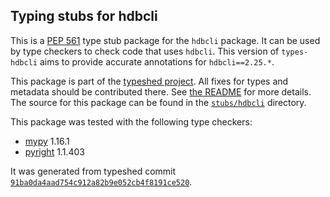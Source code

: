 ## Typing stubs for hdbcli

This is a [PEP 561](https://peps.python.org/pep-0561/) type stub package for
the `hdbcli` package. It can be used by type checkers
to check code that uses `hdbcli`. This version of
`types-hdbcli` aims to provide accurate annotations for
`hdbcli==2.25.*`.

This package is part of the [typeshed project](https://github.com/python/typeshed).
All fixes for types and metadata should be contributed there.
See [the README](https://github.com/python/typeshed/blob/main/README.md)
for more details. The source for this package can be found in the
[`stubs/hdbcli`](https://github.com/python/typeshed/tree/main/stubs/hdbcli)
directory.

This package was tested with the following type checkers:
* [mypy](https://github.com/python/mypy/) 1.16.1
* [pyright](https://github.com/microsoft/pyright) 1.1.403

It was generated from typeshed commit
[`91ba0da4aad754c912a82b9e052cb4f8191ce520`](https://github.com/python/typeshed/commit/91ba0da4aad754c912a82b9e052cb4f8191ce520).
